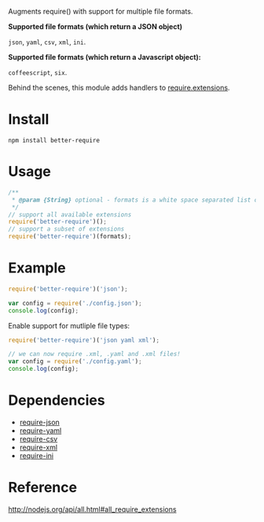 Augments require() with support for multiple file formats.

**Supported file formats (which return a JSON object)** 

`json`, `yaml`, `csv`, `xml`, `ini`.

**Supported file formats (which return a Javascript object):** 

`coffeescript`, `six`.

Behind the scenes, this module adds handlers to [require.extensions](http://nodejs.org/api/all.html#all_require_extensions).

# Install

    npm install better-require

# Usage

```javascript
/**
 * @param {String} optional - formats is a white space separated list of formats you would like require() to support.
 */
// support all available extensions
require('better-require')();
// support a subset of extensions
require('better-require')(formats);
```

# Example 

```javascript
require('better-require')('json');

var config = require('./config.json');
console.log(config);
```

Enable support for mutliple file types:

```javascript
require('better-require')('json yaml xml');

// we can now require .xml, .yaml and .xml files!
var config = require('./config.yaml');
console.log(config);
```

# Dependencies

- [require-json](https://github.com/olalonde/require-json)
- [require-yaml](https://github.com/olalonde/require-yaml)
- [require-csv](https://github.com/olalonde/require-csv)
- [require-xml](https://github.com/olalonde/require-xml)
- [require-ini](https://github.com/olalonde/require-ini)

# Reference

http://nodejs.org/api/all.html#all_require_extensions

